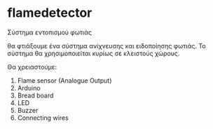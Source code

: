 # flamedetector
Σύστημα εντοπισμού φωτιάς

θα φτιάξουμε ένα σύστημα ανίχνευσης και ειδοποίησης φωτιάς. Το σύστημα θα χρησιμοποιείται κυρίως σε κλειστούς χώρους.

Θα χρειαστούμε:

1) Flame sensor (Analogue Output)
2) Arduino
3) Bread board
4) LED
5) Buzzer
6) Connecting wires
